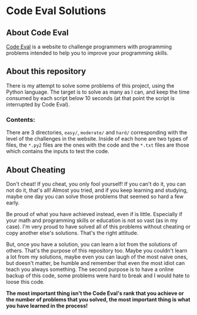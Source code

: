 # Code Eval Solutions

## About Code Eval

[Code Eval](https://www.codeeval.com) is a website to challenge programmers with
programming problems intended to help you to improve your programming skills.


## About this repository

There is my attempt to solve some problems of this project, using the
Python language. The target is to solve as many as I can, and keep the time
consumed by each script below 10 seconds (at that point the script is
interrupted by Code Eval).

### Contents:

There are 3 directories, `easy/`, `moderate/` and `hard/` corresponding with the
level of the challenges in the website. Inside of each hone are two types of
files, the `*.py2` files are the ones with the code and the `*.txt` files are
those which contains the inputs to test the code.

## About Cheating

Don't cheat! If you cheat, you only fool yourself! If you can't do it, you
can not do it, that's all! Almost you tried, and if you keep learning and
studying, maybe one day you can solve those problems that seemed so hard a
few early.

Be proud of what you have achieved instead, even if is little. Especially if
your math and programming skills or education is not so vast (as in my case).
I'm very proud to have solved all of this problems without cheating or copy
another else's solutions. That's the right attitude.

But, once you have a solution, you can learn a lot from the solutions of others.
That's the purpose of this repository too. Maybe you couldn't learn a lot from
my solutions, maybe even you can laugh of the most naive ones, but doesn't
matter, be humble and remember that even the most idiot can teach you always
something. The second purpose is to have a online backup of this code, some
problems were hard to break and I would hate to loose this code.

__The most important thing isn't the Code Eval's rank that you achieve or the
number of problems that you solved, the most important thing is what you have
learned in the process!__

